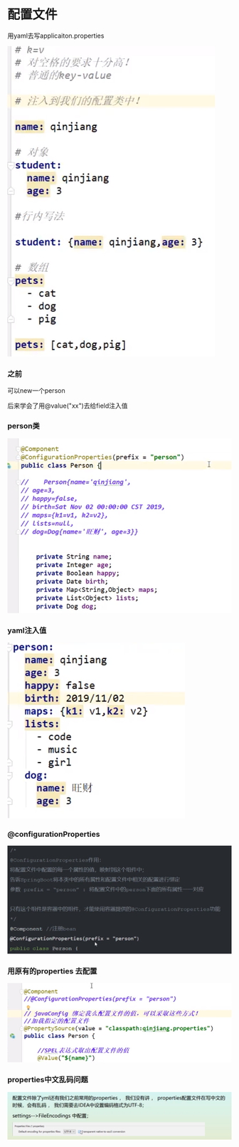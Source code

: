 # 配置文件

用yaml去写applicaiton.properties

![](../.gitbook/assets/image%20%28142%29.png)

### 之前

可以new一个person

后来学会了用@value\("xx"\)去给field注入值



### person类

![](../.gitbook/assets/image%20%28155%29.png)

### yaml注入值

![](../.gitbook/assets/image%20%28146%29.png)

### @configurationProperties

![](../.gitbook/assets/image%20%28130%29.png)

### 用原有的properties 去配置

![](../.gitbook/assets/image%20%28128%29.png)

### properties中文乱码问题

![](../.gitbook/assets/image%20%28152%29.png)

